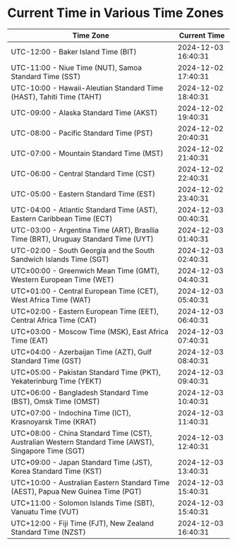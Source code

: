 # Current Time in Various Time Zones

| Time Zone | Current Time |
|-----------|--------------|
| UTC-12:00 - Baker Island Time (BIT) | 2024-12-03 16:40:31 |
| UTC-11:00 - Niue Time (NUT), Samoa Standard Time (SST) | 2024-12-02 17:40:31 |
| UTC-10:00 - Hawaii-Aleutian Standard Time (HAST), Tahiti Time (TAHT) | 2024-12-02 18:40:31 |
| UTC-09:00 - Alaska Standard Time (AKST) | 2024-12-02 19:40:31 |
| UTC-08:00 - Pacific Standard Time (PST) | 2024-12-02 20:40:31 |
| UTC-07:00 - Mountain Standard Time (MST) | 2024-12-02 21:40:31 |
| UTC-06:00 - Central Standard Time (CST) | 2024-12-02 22:40:31 |
| UTC-05:00 - Eastern Standard Time (EST) | 2024-12-02 23:40:31 |
| UTC-04:00 - Atlantic Standard Time (AST), Eastern Caribbean Time (ECT) | 2024-12-03 00:40:31 |
| UTC-03:00 - Argentina Time (ART), Brasília Time (BRT), Uruguay Standard Time (UYT) | 2024-12-03 01:40:31 |
| UTC-02:00 - South Georgia and the South Sandwich Islands Time (SGT) | 2024-12-03 02:40:31 |
| UTC±00:00 - Greenwich Mean Time (GMT), Western European Time (WET) | 2024-12-03 04:40:31 |
| UTC+01:00 - Central European Time (CET), West Africa Time (WAT) | 2024-12-03 05:40:31 |
| UTC+02:00 - Eastern European Time (EET), Central Africa Time (CAT) | 2024-12-03 06:40:31 |
| UTC+03:00 - Moscow Time (MSK), East Africa Time (EAT) | 2024-12-03 07:40:31 |
| UTC+04:00 - Azerbaijan Time (AZT), Gulf Standard Time (GST) | 2024-12-03 08:40:31 |
| UTC+05:00 - Pakistan Standard Time (PKT), Yekaterinburg Time (YEKT) | 2024-12-03 09:40:31 |
| UTC+06:00 - Bangladesh Standard Time (BST), Omsk Time (OMST) | 2024-12-03 10:40:31 |
| UTC+07:00 - Indochina Time (ICT), Krasnoyarsk Time (KRAT) | 2024-12-03 11:40:31 |
| UTC+08:00 - China Standard Time (CST), Australian Western Standard Time (AWST), Singapore Time (SGT) | 2024-12-03 12:40:31 |
| UTC+09:00 - Japan Standard Time (JST), Korea Standard Time (KST) | 2024-12-03 13:40:31 |
| UTC+10:00 - Australian Eastern Standard Time (AEST), Papua New Guinea Time (PGT) | 2024-12-03 15:40:31 |
| UTC+11:00 - Solomon Islands Time (SBT), Vanuatu Time (VUT) | 2024-12-03 15:40:31 |
| UTC+12:00 - Fiji Time (FJT), New Zealand Standard Time (NZST) | 2024-12-03 16:40:31 |
